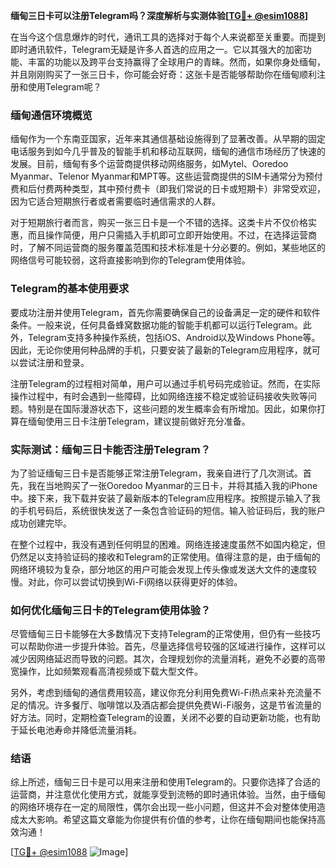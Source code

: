 **缅甸三日卡可以注册Telegram吗？深度解析与实测体验[[TG💪+ @esim1088](https://t.me/s/esim1088)]**

在当今这个信息爆炸的时代，通讯工具的选择对于每个人来说都至关重要。而提到即时通讯软件，Telegram无疑是许多人首选的应用之一。它以其强大的加密功能、丰富的功能以及跨平台支持赢得了全球用户的青睐。然而，如果你身处缅甸，并且刚刚购买了一张三日卡，你可能会好奇：这张卡是否能够帮助你在缅甸顺利注册和使用Telegram呢？

### 缅甸通信环境概览

缅甸作为一个东南亚国家，近年来其通信基础设施得到了显著改善。从早期的固定电话服务到如今几乎普及的智能手机和移动互联网，缅甸的通信市场经历了快速的发展。目前，缅甸有多个运营商提供移动网络服务，如Mytel、Ooredoo Myanmar、Telenor Myanmar和MPT等。这些运营商提供的SIM卡通常分为预付费和后付费两种类型，其中预付费卡（即我们常说的日卡或短期卡）非常受欢迎，因为它适合短期旅行者或者需要临时通信需求的人群。

对于短期旅行者而言，购买一张三日卡是一个不错的选择。这类卡片不仅价格实惠，而且操作简便，用户只需插入手机即可立即开始使用。不过，在选择运营商时，了解不同运营商的服务覆盖范围和技术标准是十分必要的。例如，某些地区的网络信号可能较弱，这将直接影响到你的Telegram使用体验。

### Telegram的基本使用要求

要成功注册并使用Telegram，首先你需要确保自己的设备满足一定的硬件和软件条件。一般来说，任何具备蜂窝数据功能的智能手机都可以运行Telegram。此外，Telegram支持多种操作系统，包括iOS、Android以及Windows Phone等。因此，无论你使用何种品牌的手机，只要安装了最新的Telegram应用程序，就可以尝试注册和登录。

注册Telegram的过程相对简单，用户可以通过手机号码完成验证。然而，在实际操作过程中，有时会遇到一些障碍，比如网络连接不稳定或验证码接收失败等问题。特别是在国际漫游状态下，这些问题的发生概率会有所增加。因此，如果你打算在缅甸使用三日卡注册Telegram，建议提前做好充分准备。

### 实际测试：缅甸三日卡能否注册Telegram？

为了验证缅甸三日卡是否能够正常注册Telegram，我亲自进行了几次测试。首先，我在当地购买了一张Ooredoo Myanmar的三日卡，并将其插入我的iPhone中。接下来，我下载并安装了最新版本的Telegram应用程序。按照提示输入了我的手机号码后，系统很快发送了一条包含验证码的短信。输入验证码后，我的账户成功创建完毕。

在整个过程中，我没有遇到任何明显的困难。网络连接速度虽然不如国内稳定，但仍然足以支持验证码的接收和Telegram的正常使用。值得注意的是，由于缅甸的网络环境较为复杂，部分地区的用户可能会发现上传头像或发送大文件的速度较慢。对此，你可以尝试切换到Wi-Fi网络以获得更好的体验。

### 如何优化缅甸三日卡的Telegram使用体验？

尽管缅甸三日卡能够在大多数情况下支持Telegram的正常使用，但仍有一些技巧可以帮助你进一步提升体验。首先，尽量选择信号较强的区域进行操作，这样可以减少因网络延迟而导致的问题。其次，合理规划你的流量消耗，避免不必要的高带宽操作，比如频繁观看高清视频或下载大型文件。

另外，考虑到缅甸的通信费用较高，建议你充分利用免费Wi-Fi热点来补充流量不足的情况。许多餐厅、咖啡馆以及酒店都会提供免费Wi-Fi服务，这是节省流量的好方法。同时，定期检查Telegram的设置，关闭不必要的自动更新功能，也有助于延长电池寿命并降低流量消耗。

### 结语

综上所述，缅甸三日卡是可以用来注册和使用Telegram的。只要你选择了合适的运营商，并注意优化使用方式，就能享受到流畅的即时通讯体验。当然，由于缅甸的网络环境存在一定的局限性，偶尔会出现一些小问题，但这并不会对整体使用造成太大影响。希望这篇文章能为你提供有价值的参考，让你在缅甸期间也能保持高效沟通！

[[TG💪+ @esim1088](https://t.me/s/esim1088) ![Image](https://i.postimg.cc/4NQfJmqS/Snipaste-2025-05-13-00-14-12.png)]